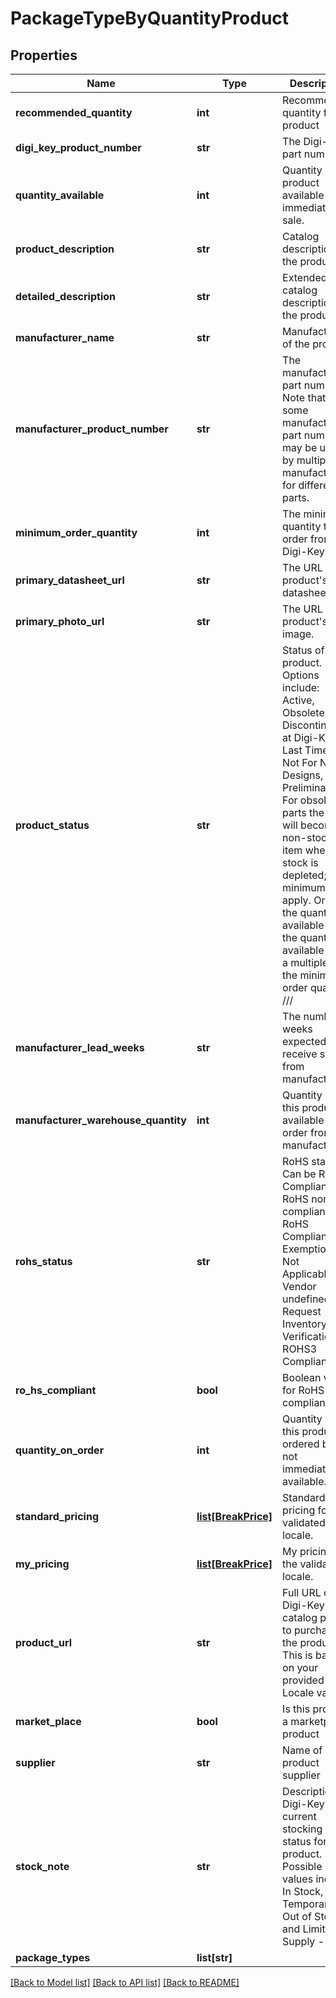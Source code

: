 # PackageTypeByQuantityProduct

## Properties
Name | Type | Description | Notes
------------ | ------------- | ------------- | -------------
**recommended_quantity** | **int** | Recommended quantity for product | [optional] 
**digi_key_product_number** | **str** | The Digi-Key part number. | [optional] 
**quantity_available** | **int** | Quantity of the product available for immediate sale. | [optional] 
**product_description** | **str** | Catalog description of the product. | [optional] 
**detailed_description** | **str** | Extended catalog description of the product. | [optional] 
**manufacturer_name** | **str** | Manufacturer of the product. | [optional] 
**manufacturer_product_number** | **str** | The manufacturer part number. Note that some manufacturer part numbers may be used by multiple manufacturers for  different parts. | [optional] 
**minimum_order_quantity** | **int** | The minimum quantity to order from Digi-Key. | [optional] 
**primary_datasheet_url** | **str** | The URL to the product&#39;s datasheet. | [optional] 
**primary_photo_url** | **str** | The URL to the product&#39;s image. | [optional] 
**product_status** | **str** | Status of the product. Options include: Active, Obsolete, Discontinued at Digi-Key,  Last Time Buy, Not For New Designs, Preliminary. For obsolete parts the part  will become a non-stocking item when stock is depleted; minimums will apply.  Order the quantity available or the quantity available plus a multiple of the  minimum order quantity.  /// | [optional] 
**manufacturer_lead_weeks** | **str** | The number of weeks expected to receive stock from manufacturer. | [optional] 
**manufacturer_warehouse_quantity** | **int** | Quantity of this product available to order from manufacturer. | [optional] 
**rohs_status** | **str** | RoHS status. Can be RoHS Compliant, RoHS non-compliant, RoHS Compliant By Exemption, Not Applicable, Vendor  undefined, Request Inventory Verification, or ROHS3 Compliant. | [optional] 
**ro_hs_compliant** | **bool** | Boolean value for RoHS compliance. | [optional] 
**quantity_on_order** | **int** | Quantity of this product ordered but not immediately available. | [optional] 
**standard_pricing** | [**list[BreakPrice]**](BreakPrice.md) | Standard pricing for the validated locale. | [optional] 
**my_pricing** | [**list[BreakPrice]**](BreakPrice.md) | My pricing for the validated locale. | [optional] 
**product_url** | **str** | Full URL of the Digi-Key catalog page to purchase the product. This is based on your provided Locale values. | [optional] 
**market_place** | **bool** | Is this product a marketplace product | [optional] 
**supplier** | **str** | Name of product supplier | [optional] 
**stock_note** | **str** | Description of Digi-Key&#39;s current stocking status for the product. Possible values include: In Stock, Temporarily  Out of Stock, and Limited Supply - Call. | [optional] 
**package_types** | **list[str]** |  | [optional] 

[[Back to Model list]](../README.md#documentation-for-models) [[Back to API list]](../README.md#documentation-for-api-endpoints) [[Back to README]](../README.md)


